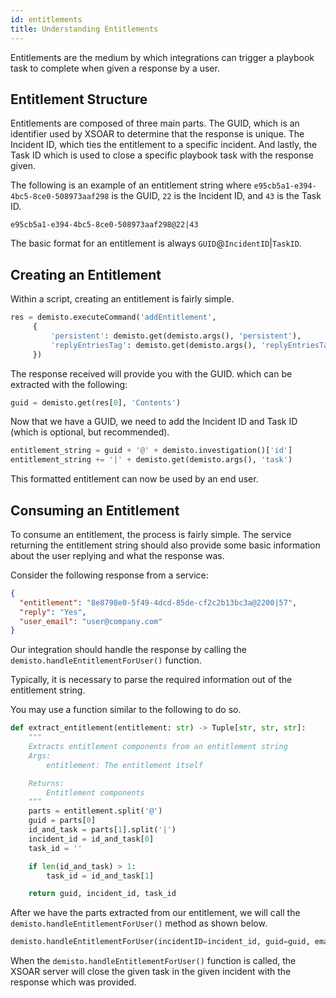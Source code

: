 ```yaml
---
id: entitlements
title: Understanding Entitlements
---
```


Entitlements are the medium by which integrations can trigger a playbook task to complete when given a response by a user.

## Entitlement Structure
Entitlements are composed of three main parts. The GUID, which is an identifier used by XSOAR to determine that the response
is unique. The Incident ID, which ties the entitlement to a specific incident. And lastly, the Task ID which is used to 
close a specific playbook task with the response given.

The following is an example of an entitlement string where `e95cb5a1-e394-4bc5-8ce0-508973aaf298` is the GUID, `22` is the Incident ID, and `43` is the Task ID.
```text
e95cb5a1-e394-4bc5-8ce0-508973aaf298@22|43
```

The basic format for an entitlement is always `GUID`@`IncidentID`|`TaskID`.

## Creating an Entitlement
Within a script, creating an entitlement is fairly simple.
```python
res = demisto.executeCommand('addEntitlement',
     {
         'persistent': demisto.get(demisto.args(), 'persistent'),
         'replyEntriesTag': demisto.get(demisto.args(), 'replyEntriesTag')
     })
```

The response received will provide you with the GUID. which can be extracted with the following:
```python
guid = demisto.get(res[0], 'Contents')
```

Now that we have a GUID, we need to add the Incident ID and Task ID (which is optional, but recommended).
```python
entitlement_string = guid + '@' + demisto.investigation()['id']
entitlement_string += '|' + demisto.get(demisto.args(), 'task')
```

This formatted entitlement can now be used by an end user.


## Consuming an Entitlement
To consume an entitlement, the process is fairly simple. The service returning the entitlement string should also provide 
some basic information about the user replying and what the response was.

Consider the following response from a service:

```json
{
  "entitlement": "8e8798e0-5f49-4dcd-85de-cf2c2b13bc3a@2200|57",
  "reply": "Yes",
  "user_email": "user@company.com"
}
```

Our integration should handle the response by calling the `demisto.handleEntitlementForUser()` function.

Typically, it is necessary to parse the required information out of the entitlement string.

You may use a function similar to the following to do so.
```python
def extract_entitlement(entitlement: str) -> Tuple[str, str, str]:
    """
    Extracts entitlement components from an entitlement string
    Args:
        entitlement: The entitlement itself

    Returns:
        Entitlement components
    """
    parts = entitlement.split('@')
    guid = parts[0]
    id_and_task = parts[1].split('|')
    incident_id = id_and_task[0]
    task_id = ''

    if len(id_and_task) > 1:
        task_id = id_and_task[1]

    return guid, incident_id, task_id
```

After we have the parts extracted from our entitlement, we will call the `demisto.handleEntitlementForUser()` method as shown below.
```python
demisto.handleEntitlementForUser(incidentID=incident_id, guid=guid, email=user_email, response=reply, taskID=task_id)
```

When the `demisto.handleEntitlementForUser()` function is called, the XSOAR server will close the given task in the given incident with the response which was provided.